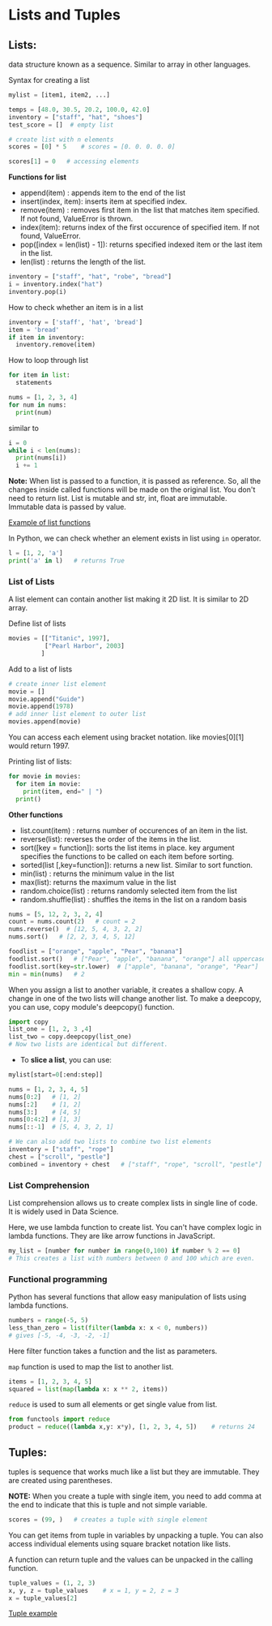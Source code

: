 # Lists and Tuples


## Lists:

data structure known as a sequence. Similar to array in other languages.

Syntax for creating a list

```python
mylist = [item1, item2, ...]
```

```python
temps = [48.0, 30.5, 20.2, 100.0, 42.0]
inventory = ["staff", "hat", "shoes"]
test_score = []  # empty list

# create list with n elements
scores = [0] * 5    # scores = [0. 0. 0. 0. 0]

scores[1] = 0   # accessing elements
```

**Functions for list**

- append(item) : appends item to the end of the list
- insert(index, item): inserts item at specified index.
- remove(item) : removes first item in the list that matches item specified. If not found, ValueError is thrown.
- index(item): returns index of the first occurence of specified item. If not found, ValueError.
- pop([index = len(list) - 1]): returns specified indexed item or the last item in the list.
- len(list) : returns the length of the list.

```python
inventory = ["staff", "hat", "robe", "bread"]
i = inventory.index("hat")
inventory.pop(i)
```

How to check whether an item is in a list

```python
inventory = ['staff', 'hat', 'bread']
item = 'bread'
if item in inventory:
  inventory.remove(item)
```

How to loop through list

```python
for item in list:
  statements
```

```python
nums = [1, 2, 3, 4]
for num in nums:
  print(num)
```

similar to

```python
i = 0
while i < len(nums):
  print(nums[i])
  i += 1
```

**Note:** When list is passed to a function, it is passed as reference. So, all the changes inside called functions will be made on the original list. You don't need to return list. List is mutable and str, int, float are immutable. Immutable data is passed by value.

[Example of list functions](../examples/list_example.py)

In Python, we can check whether an element exists in list using `in` operator.

```python
l = [1, 2, 'a']
print('a' in l)   # returns True
```


### List of Lists

A list element can contain another list making it 2D list. It is similar to 2D array.

Define list of lists

```python
movies = [["Titanic", 1997],
          ["Pearl Harbor", 2003]
         ]
```

Add to a list of lists

```python
# create inner list element
movie = []
movie.append("Guide")
movie.append(1978)
# add inner list element to outer list
movies.append(movie)
```

You can access each element using bracket notation. like movies[0][1] would return 1997.

Printing list of lists:

```python
for movie in movies:
  for item in movie:
    print(item, end=" | ")
  print()
```

**Other functions**

- list.count(item) : returns number of occurences of an item in the list.
- reverse(list): reverses the order of the items in the list.
- sort([key = function]): sorts the list items in place. key argument specifies the functions to be called on each item before sorting.
- sorted(list [,key=function]): returns a new list. Similar to sort function.
- min(list) : returns the minimum value in the list
- max(list): returns the maximum value in the list
- random.choice(list) : returns randomly selected item from the list
- random.shuffle(list) : shuffles the items in the list on a random basis

```python
nums = [5, 12, 2, 3, 2, 4]
count = nums.count(2)   # count = 2
nums.reverse()  # [12, 5, 4, 3, 2, 2]
nums.sort()   # [2, 2, 3, 4, 5, 12]

foodlist = ["orange", "apple", "Pear", "banana"]
foodlist.sort()   # ["Pear", "apple", "banana", "orange"] all uppercase letters come before lowercase
foodlist.sort(key=str.lower)  # ["apple", "banana", "orange", "Pear"]
min = min(nums)   # 2
```

When you assign a list to another variable, it creates a shallow copy. A change in one of the two lists will change another list.
To make a deepcopy, you can use, copy module's deepcopy() function.

```python
import copy
list_one = [1, 2, 3 ,4]
list_two = copy.deepcopy(list_one)
# Now two lists are identical but different.
```

- To **slice a list**, you can use:

```python
mylist[start=0[:end:step]]
```

```python
nums = [1, 2, 3, 4, 5]
nums[0:2]   # [1, 2]
nums[:2]    # [1, 2]
nums[3:]    # [4, 5]
nums[0:4:2] # [1, 3]
nums[::-1]  # [5, 4, 3, 2, 1]

# We can also add two lists to combine two list elements
inventory = ["staff", "rope"]
chest = ["scroll", "pestle"]
combined = inventory + chest   # ["staff", "rope", "scroll", "pestle"]
```

### List Comprehension

List comprehension allows us to create complex lists in single line of code. It is widely used in Data Science.

Here, we use lambda function to create list. You can't have complex logic in lambda functions. They are like arrow functions in JavaScript.

```python
my_list = [number for number in range(0,100) if number % 2 == 0]
# This creates a list with numbers between 0 and 100 which are even.
```

### Functional programming

Python has several functions that allow easy manipulation of lists using lambda functions.

```python
numbers = range(-5, 5)
less_than_zero = list(filter(lambda x: x < 0, numbers))
# gives [-5, -4, -3, -2, -1]
```

Here filter function takes a function and the list as parameters.

`map` function is used to map the list to another list.

```python
items = [1, 2, 3, 4, 5]
squared = list(map(lambda x: x ** 2, items))
```

`reduce` is used to sum all elements or get single value from list.

```python
from functools import reduce
product = reduce((lambda x,y: x*y), [1, 2, 3, 4, 5])    # returns 24
```


## Tuples:

tuples is sequence that works much like a list but they are immutable. They are created using parentheses.

**NOTE:** When you create a tuple with single item, you need to add comma at the end to indicate that this is tuple and not simple variable.

```python
scores = (99, )   # creates a tuple with single element
```

You can get items from tuple in variables by unpacking a tuple. You can also access individual elements using square bracket notation like lists.

A function can return tuple and the values can be unpacked in the calling function.

```python
tuple_values = (1, 2, 3)
x, y, z = tuple_values    # x = 1, y = 2, z = 3
x = tuple_values[2]
```

[Tuple example](../examples/number_crunch.py)
